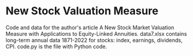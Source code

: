 # New Stock Valuation Measure
Code and data for the author's article A New Stock Market Valuation Measure with Applications to Equity-Linked Annuities.
data7.xlsx contains long-term annual data 1871-2022 for stocks: index, earnings, dividends, CPI.
code.py is the file with Python code.

